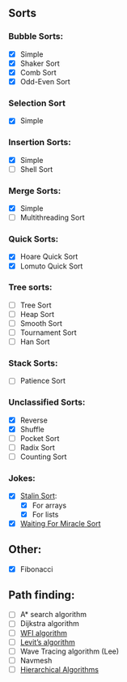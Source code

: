 ## Sorts
### Bubble Sorts:
- [x] Simple
- [x] Shaker Sort
- [x] Comb Sort
- [x] Odd-Even Sort
### Selection Sort
- [x] Simple
### Insertion Sorts:
- [x] Simple
- [ ] Shell Sort
### Merge Sorts:
- [x] Simple
- [ ] Multithreading Sort
### Quick Sorts:
- [x] Hoare Quick Sort
- [x] Lomuto Quick Sort
### Tree sorts:
- [ ] Tree Sort
- [ ] Heap Sort
- [ ] Smooth Sort
- [ ] Tournament Sort
- [ ] Han Sort
### Stack Sorts:
- [ ] Patience Sort
### Unclassified Sorts:
- [x] Reverse
- [x] Shuffle
- [ ] Pocket Sort
- [ ] Radix Sort
- [ ] Counting Sort
### Jokes:
- [x] [Stalin Sort](https://mastodon.social/@mathew/100958177234287431): 
  - [x] For arrays
  - [x] For lists
- [x] [Waiting For Miracle Sort](https://www.thecshandbook.com/Miracle_Sort)

## Other:
- [x] Fibonacci

## Path finding:
- [ ] A* search algorithm
- [ ] Dijkstra algorithm
- [ ] [WFI algorithm](https://ru.wikipedia.org/wiki/%D0%90%D0%BB%D0%B3%D0%BE%D1%80%D0%B8%D1%82%D0%BC_%D0%A4%D0%BB%D0%BE%D0%B9%D0%B4%D0%B0_%E2%80%94_%D0%A3%D0%BE%D1%80%D1%88%D0%B5%D0%BB%D0%BB%D0%B0)
- [ ] [Levit’s algorithm](https://ru.wikipedia.org/wiki/%D0%90%D0%BB%D0%B3%D0%BE%D1%80%D0%B8%D1%82%D0%BC_%D0%9B%D0%B5%D0%B2%D0%B8%D1%82%D0%B0)
- [ ] Wave Tracing algorithm (Lee)
- [ ] Navmesh
- [ ] [Hierarchical Algorithms](https://habr.com/ru/company/2gis/blog/326638/)